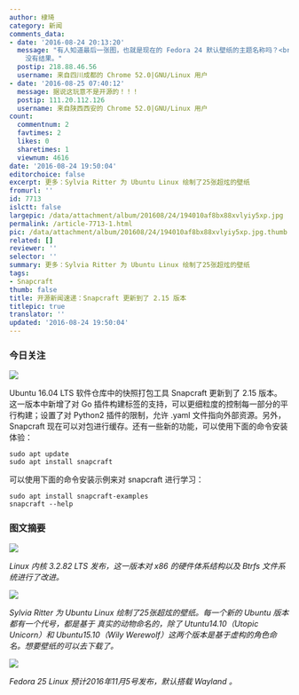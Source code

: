 ```yaml
---
author: 棣琦
category: 新闻
comments_data:
- date: '2016-08-24 20:13:20'
  message: "有人知道最后一张图，也就是现在的 Fedora 24 默认壁纸的主题名称吗？<br />\r\n<br />\r\n我搜索 /usr/share/wallpapers
    没有结果。"
  postip: 218.88.46.56
  username: 来自四川成都的 Chrome 52.0|GNU/Linux 用户
- date: '2016-08-25 07:40:12'
  message: 据说这玩意不是开源的！！！
  postip: 111.20.112.126
  username: 来自陕西西安的 Chrome 52.0|GNU/Linux 用户
count:
  commentnum: 2
  favtimes: 2
  likes: 0
  sharetimes: 1
  viewnum: 4616
date: '2016-08-24 19:50:04'
editorchoice: false
excerpt: 更多：Sylvia Ritter 为 Ubuntu Linux 绘制了25张超炫的壁纸
fromurl: ''
id: 7713
islctt: false
largepic: /data/attachment/album/201608/24/194010af8bx88xvlyiy5xp.jpg
permalink: /article-7713-1.html
pic: /data/attachment/album/201608/24/194010af8bx88xvlyiy5xp.jpg.thumb.jpg
related: []
reviewer: ''
selector: ''
summary: 更多：Sylvia Ritter 为 Ubuntu Linux 绘制了25张超炫的壁纸
tags:
- Snapcraft
thumb: false
title: 开源新闻速递：Snapcraft 更新到了 2.15 版本
titlepic: true
translator: ''
updated: '2016-08-24 19:50:04'
---
```


### 今日关注


![](/data/attachment/album/201608/24/194010af8bx88xvlyiy5xp.jpg)


Ubuntu 16.04 LTS 软件仓库中的快照打包工具 Snapcraft 更新到了 2.15 版本。这一版本中新增了对 Go 插件构建标签的支持，可以更细粒度的控制每一部分的平行构建；设置了对 Python2 插件的限制，允许 .yaml 文件指向外部资源。另外，Snapcraft 现在可以对包进行缓存。还有一些新的功能，可以使用下面的命令安装体验：



```
sudo apt update
sudo apt install snapcraft
```

可以使用下面的命令安装示例来对 snapcraft 进行学习： 



```
sudo apt install snapcraft-examples
snapcraft --help
```

### 图文摘要


![](/data/attachment/album/201608/24/194211xmrdnr2hupduu8dn.jpg)


*Linux 内核 3.2.82 LTS 发布，这一版本对 x86 的硬件体系结构以及 Btrfs 文件系统进行了改进。*


![](/data/attachment/album/201608/24/194305ywfsgfmvkunadgnd.jpg)


*Sylvia Ritter 为 Ubuntu Linux 绘制了25张超炫的壁纸。每一个新的 Ubuntu 版本都有一个代号，都是基于 真实的动物命名的，除了 Utuntu14.10（Utopic Unicorn）和 Ubuntu15.10（Wily Werewolf）这两个版本是基于虚构的角色命名。想要壁纸的可以去下载了。*


![](/data/attachment/album/201608/24/194408ucj49gxog5e42rok.jpg)


*Fedora 25 Linux 预计2016年11月5号发布，默认搭载 Wayland 。*